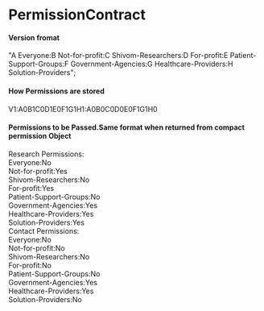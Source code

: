 # PermissionContract

#### Version fromat
"A Everyone:B Not-for-profit:C Shivom-Researchers:D For-profit:E Patient-Support-Groups:F Government-Agencies:G Healthcare-Providers:H Solution-Providers";

#### How Permissions are stored
V1:A0B1C0D1E0F1G1H1:A0B0C0D0E0F1G1H0

#### Permissions to be Passed.Same format when returned from compact permission Object
Research Permissions:<br />
Everyone:No<br />
Not-for-profit:Yes<br />
Shivom-Researchers:No<br />
For-profit:Yes<br />
Patient-Support-Groups:No<br />
Government-Agencies:Yes<br />
Healthcare-Providers:Yes<br />
Solution-Providers:Yes<br />
Contact Permissions:<br />
Everyone:No<br />
Not-for-profit:No<br />
Shivom-Researchers:No<br />
For-profit:No<br />
Patient-Support-Groups:No<br />
Government-Agencies:Yes<br />
Healthcare-Providers:Yes<br />
Solution-Providers:No<br />

